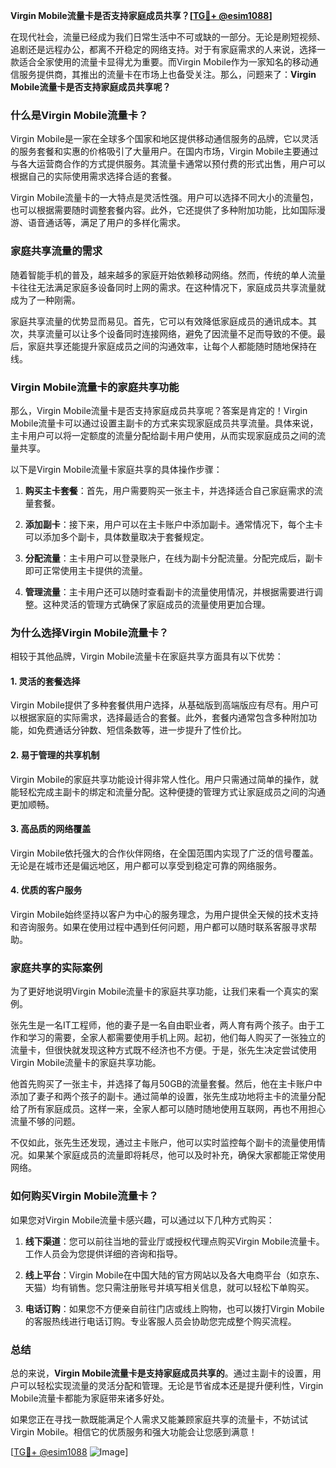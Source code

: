**Virgin Mobile流量卡是否支持家庭成员共享？[[TG💪+ @esim1088](https://t.me/s/esim1088)]**

在现代社会，流量已经成为我们日常生活中不可或缺的一部分。无论是刷短视频、追剧还是远程办公，都离不开稳定的网络支持。对于有家庭需求的人来说，选择一款适合全家使用的流量卡显得尤为重要。而Virgin Mobile作为一家知名的移动通信服务提供商，其推出的流量卡在市场上也备受关注。那么，问题来了：**Virgin Mobile流量卡是否支持家庭成员共享呢？**

### **什么是Virgin Mobile流量卡？**

Virgin Mobile是一家在全球多个国家和地区提供移动通信服务的品牌，它以灵活的服务套餐和实惠的价格吸引了大量用户。在国内市场，Virgin Mobile主要通过与各大运营商合作的方式提供服务。其流量卡通常以预付费的形式出售，用户可以根据自己的实际使用需求选择合适的套餐。

Virgin Mobile流量卡的一大特点是灵活性强。用户可以选择不同大小的流量包，也可以根据需要随时调整套餐内容。此外，它还提供了多种附加功能，比如国际漫游、语音通话等，满足了用户的多样化需求。

### **家庭共享流量的需求**

随着智能手机的普及，越来越多的家庭开始依赖移动网络。然而，传统的单人流量卡往往无法满足家庭多设备同时上网的需求。在这种情况下，家庭成员共享流量就成为了一种刚需。

家庭共享流量的优势显而易见。首先，它可以有效降低家庭成员的通讯成本。其次，共享流量可以让多个设备同时连接网络，避免了因流量不足而导致的不便。最后，家庭共享还能提升家庭成员之间的沟通效率，让每个人都能随时随地保持在线。

### **Virgin Mobile流量卡的家庭共享功能**

那么，Virgin Mobile流量卡是否支持家庭成员共享呢？答案是肯定的！Virgin Mobile流量卡可以通过设置主副卡的方式来实现家庭成员共享流量。具体来说，主卡用户可以将一定额度的流量分配给副卡用户使用，从而实现家庭成员之间的流量共享。

以下是Virgin Mobile流量卡家庭共享的具体操作步骤：

1. **购买主卡套餐**：首先，用户需要购买一张主卡，并选择适合自己家庭需求的流量套餐。
   
2. **添加副卡**：接下来，用户可以在主卡账户中添加副卡。通常情况下，每个主卡可以添加多个副卡，具体数量取决于套餐规定。

3. **分配流量**：主卡用户可以登录账户，在线为副卡分配流量。分配完成后，副卡即可正常使用主卡提供的流量。

4. **管理流量**：主卡用户还可以随时查看副卡的流量使用情况，并根据需要进行调整。这种灵活的管理方式确保了家庭成员的流量使用更加合理。

### **为什么选择Virgin Mobile流量卡？**

相较于其他品牌，Virgin Mobile流量卡在家庭共享方面具有以下优势：

#### **1. 灵活的套餐选择**
Virgin Mobile提供了多种套餐供用户选择，从基础版到高端版应有尽有。用户可以根据家庭的实际需求，选择最适合的套餐。此外，套餐内通常包含多种附加功能，如免费通话分钟数、短信条数等，进一步提升了性价比。

#### **2. 易于管理的共享机制**
Virgin Mobile的家庭共享功能设计得非常人性化。用户只需通过简单的操作，就能轻松完成主副卡的绑定和流量分配。这种便捷的管理方式让家庭成员之间的沟通更加顺畅。

#### **3. 高品质的网络覆盖**
Virgin Mobile依托强大的合作伙伴网络，在全国范围内实现了广泛的信号覆盖。无论是在城市还是偏远地区，用户都可以享受到稳定可靠的网络服务。

#### **4. 优质的客户服务**
Virgin Mobile始终坚持以客户为中心的服务理念，为用户提供全天候的技术支持和咨询服务。如果在使用过程中遇到任何问题，用户都可以随时联系客服寻求帮助。

### **家庭共享的实际案例**

为了更好地说明Virgin Mobile流量卡的家庭共享功能，让我们来看一个真实的案例。

张先生是一名IT工程师，他的妻子是一名自由职业者，两人育有两个孩子。由于工作和学习的需要，全家人都需要使用手机上网。起初，他们每人购买了一张独立的流量卡，但很快就发现这种方式既不经济也不方便。于是，张先生决定尝试使用Virgin Mobile流量卡的家庭共享功能。

他首先购买了一张主卡，并选择了每月50GB的流量套餐。然后，他在主卡账户中添加了妻子和两个孩子的副卡。通过简单的设置，张先生成功地将主卡的流量分配给了所有家庭成员。这样一来，全家人都可以随时随地使用互联网，再也不用担心流量不够的问题。

不仅如此，张先生还发现，通过主卡账户，他可以实时监控每个副卡的流量使用情况。如果某个家庭成员的流量即将耗尽，他可以及时补充，确保大家都能正常使用网络。

### **如何购买Virgin Mobile流量卡？**

如果您对Virgin Mobile流量卡感兴趣，可以通过以下几种方式购买：

1. **线下渠道**：您可以前往当地的营业厅或授权代理点购买Virgin Mobile流量卡。工作人员会为您提供详细的咨询和指导。

2. **线上平台**：Virgin Mobile在中国大陆的官方网站以及各大电商平台（如京东、天猫）均有销售。您只需注册账号并填写相关信息，就可以轻松下单购买。

3. **电话订购**：如果您不方便亲自前往门店或线上购物，也可以拨打Virgin Mobile的客服热线进行电话订购。专业客服人员会协助您完成整个购买流程。

### **总结**

总的来说，**Virgin Mobile流量卡是支持家庭成员共享的**。通过主副卡的设置，用户可以轻松实现流量的灵活分配和管理。无论是节省成本还是提升便利性，Virgin Mobile流量卡都能为家庭带来诸多好处。

如果您正在寻找一款既能满足个人需求又能兼顾家庭共享的流量卡，不妨试试Virgin Mobile。相信它的优质服务和强大功能会让您感到满意！

[[TG💪+ @esim1088](https://t.me/s/esim1088) ![Image](https://i.postimg.cc/4NQfJmqS/Snipaste-2025-05-13-00-14-12.png)]